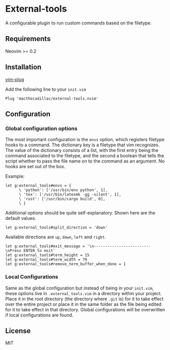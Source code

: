 # External-tools

A configurable plugin to run custom commands based on the filetype.

## Requirements

Neovim >= 0.2

## Installation

[vim-plug](https://github.com/junegunn/vim-plug)

Add the following line to your `init.vim`

```vim
Plug 'macthecadillac/external-tools.nvim'
```

## Configuration

### Global configuration options

The most important configuration is the `envs` option, which registers filetype
hooks to a command. The dictionary key is a filetype that vim recognizes. The
value of the dictionary consists of a list, with the first entry being the
command associated to the filetype, and the second a boolean that tells the
script whether to pass the file name on to the command as an argument. No hooks
are set out of the box.

Example:

```vim
let g:external_tools#envs = {
      \ 'python': ['/usr/bin/env python', 1],
      \ 'tex': ['/usr/bin/latexmk -gg -silent', 1],
      \ 'rust': ['/usr/bin/cargo build', 0],
      \ }
```

Additional options should be quite self-explanatory. Shown here are the default
values.

```vim
let g:external_tools#split_direction = 'down'
```

Available directions are `up`, `down`, `left` and `right`.

```vim
let g:external_tools#exit_message = '\n-------------------------\nPress ENTER to exit'
let g:external_tools#term_height = 15
let g:external_tools#term_width = 79
let g:external_tools#remove_term_buffer_when_done = 1
```

### Local Configurations

Same as the global configuration but instead of being in your `init.vim`, these
options live in `.external_tools.vim` in a directory within your project. Place
it in the root directory (the directory where `.git` is) for it to take effect
over the entire project or place it in the same folder as the file being edited
for it to take effect in that directory. Global configurations will be
overwritten if local configurations are found.

## License

MIT
